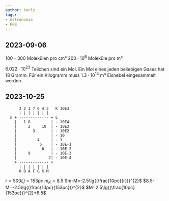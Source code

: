 ```yaml
---
author: karlz
tags: 
- Astronomie
- FGB
---
```


## 2023-09-06

$100\text{ - }300$ Molekülen pro cm³
$200\cdot10^6$ Moleküle pro m³

$6.022\cdot 10^{23}$ Teilchen sind ein Mol.
Ein Mol eines jeden beliebigen Gases hat $18$ Gramm.
Für ein Kilogramm muss $1.3\cdot10^{14}$ m³ Eisnebel eingesammelt werden.

## 2023-10-25

```
	  3 2 1 7 6 4 3	  K 10E3	
	  |	| | | | | |				
  m	+ ------------- + L			
	|	1 8			| - 10E4	
	|	  2		10	| - 10E3	
	|	  	3		| - 10E2	
	|				| - 10		
	|		  4		| - 1		
	|		   5	| - 10E-1	
	|			6	| - 10E-2	
	|	  9			| - 10E-3	
	|			   7| - 10E-4	
	+ ------------- + 			
	  | | | | | | |				
	  O B A F G K M				
```

$r=500Lj=153pc$
$m_{K}=8.5$
$m-M=-2.5\lg{(\frac{10pc}{r})}^{2}$
$8.5-M=-2.5\lg{(\frac{10pc}{153pc})}^{2}$
$M=2.5\lg{(\frac{10pc}{153pc})}^{2}+8.5$
